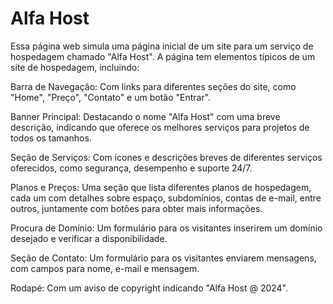 # Alfa Host
Essa página web simula uma página inicial de um site para um serviço de hospedagem chamado "Alfa Host". A página tem elementos típicos de um site de hospedagem, incluindo:

Barra de Navegação: Com links para diferentes seções do site, como "Home", "Preço", "Contato" e um botão "Entrar".

Banner Principal: Destacando o nome "Alfa Host" com uma breve descrição, indicando que oferece os melhores serviços para projetos de todos os tamanhos.

Seção de Serviços: Com ícones e descrições breves de diferentes serviços oferecidos, como segurança, desempenho e suporte 24/7.

Planos e Preços: Uma seção que lista diferentes planos de hospedagem, cada um com detalhes sobre espaço, subdomínios, contas de e-mail, entre outros, juntamente com botões para obter mais informações.

Procura de Domínio: Um formulário para os visitantes inserirem um domínio desejado e verificar a disponibilidade.

Seção de Contato: Um formulário para os visitantes enviarem mensagens, com campos para nome, e-mail e mensagem.

Rodapé: Com um aviso de copyright indicando "Alfa Host @ 2024".
